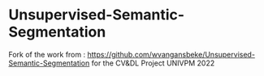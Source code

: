 # Unsupervised-Semantic-Segmentation
Fork of the work from : https://github.com/wvangansbeke/Unsupervised-Semantic-Segmentation for the CV&DL Project UNIVPM 2022